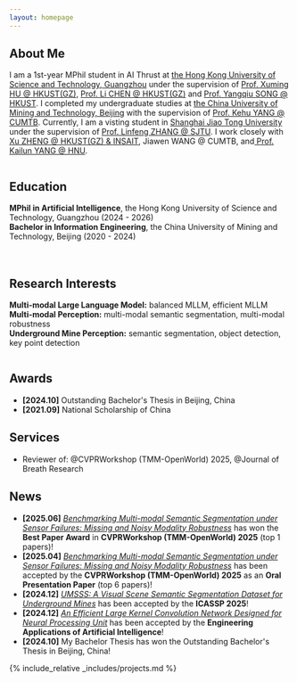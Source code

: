 ```yaml
---
layout: homepage
---
```


## About Me

<!-- I'm a <a href="https://med.nyu.edu/departments-institutes/population-health/divisions-sections-centers/biostatistics/" target="_blank"> Statistics</a> Ph.D. candidate at <a href="https://www.nyu.edu/" target="_blank"> New York University</a>, -->
I am a 1st-year MPhil student in AI Thrust at <a href="https://www.hkust-gz.edu.cn/" target="_blank"> the Hong Kong University of Science and Technology, Guangzhou</a> under the supervision of <a href="https://xuminghu.github.io/" target="_blank"> Prof. Xuming HU @ HKUST(GZ)</a>,  <a href="https://facultyprofiles.hkust-gz.edu.cn/faculty-personal-page/CHEN-Li/chenlimeust" target="_blank"> Prof. Li CHEN @ HKUST(GZ)</a> and <a href="https://www.cse.ust.hk/~yqsong/" target="_blank"> Prof. Yangqiu SONG @ HKUST</a>. I completed my undergraduate studies at <a href="https://www.cumtb.edu.cn/" target="_blank"> the China University of Mining and Technology, Beijing</a> with the supervision of <a href="https://scholar.google.cz/citations?user=NKdKU88AAAAJ&hl=zh-CN" target="_blank"> Prof. Kehu YANG @ CUMTB</a>. Currently, I am a visting student in <a href="https://www.sjtu.edu.cn/" target="_blank"> Shanghai Jiao Tong University</a> under the supervision of  <a href="http://www.zhanglinfeng.tech/index.html" target="_blank">Prof. Linfeng ZHANG @ SJTU</a>. I work closely with <a href="https://zhengxujosh.github.io/" target="_blank">Xu ZHENG @ HKUST(GZ) & INSAIT</a>, Jiawen WANG @ CUMTB, and<a href="https://yangkailun.com/" target="_blank"> Prof. Kailun YANG @ HNU</a>. 



<div style="display: flex; flex-wrap: wrap; gap: 20px;">
  <div style="flex: 1; min-width: 300px;">
    <h2>Education</h2>
    <ul style="list-style: none; padding-left: 0;">
      <li><i class="fas fa-graduation-cap"></i> <strong>MPhil in Artificial Intelligence</strong>, the Hong Kong University of Science and Technology, Guangzhou (2024 - 2026)</li>
      <li><i class="fas fa-graduation-cap"></i> <strong>Bachelor in Information Engineering</strong>, the China University of Mining and Technology, Beijing (2020 - 2024)</li>
    </ul>
  </div>

  <div style="flex: 1; min-width: 300px;">
    <h2>Research Interests</h2>
    <ul style="list-style: none; padding-left: 0;">
      <li><strong>Multi-modal Large Language Model:</strong> balanced MLLM, efficient MLLM</li>
      <li><strong>Multi-modal Perception:</strong>  multi-modal semantic segmentation, multi-modal robustness</li>
      <li><strong>Underground Mine Perception:</strong> semantic segmentation, object detection, key point detection</li>
    </ul>
  </div>
</div>


## Awards
- **[2024.10]** Outstanding Bachelor's Thesis in Beijing, China
- **[2021.09]** National Scholarship of China




## Services
- Reviewer of: @CVPRWorkshop (TMM-OpenWorld) 2025, @Journal of Breath Research


## News
- **[2025.06]** <a href="https://arxiv.org/abs/2503.18445" target="_blank">*Benchmarking Multi-modal Semantic Segmentation under Sensor Failures: Missing and Noisy Modality Robustness*</a> has won the **Best Paper Award** in **CVPRWorkshop (TMM-OpenWorld) 2025** (top 1 papers)!
- **[2025.04]** <a href="https://arxiv.org/abs/2503.18445" target="_blank">*Benchmarking Multi-modal Semantic Segmentation under Sensor Failures: Missing and Noisy Modality Robustness*</a> has been accepted by the **CVPRWorkshop (TMM-OpenWorld) 2025** as an **Oral Presentation Paper** (top 6 papers)!
- **[2024.12]** <a href="https://ieeexplore.ieee.org/abstract/document/10888187" target="_blank">*UMSSS: A Visual Scene Semantic Segmentation Dataset for Underground Mines*</a> has been accepted by the **ICASSP 2025**!
- **[2024.12]** <a href="https://www.sciencedirect.com/science/article/pii/S0952197624020463" target="_blank">*An Efficient Large Kernel Convolution Network Designed for Neural Processing Unit*</a> has been accepted by the **Engineering Applications of Artificial Intelligence**!
- **[2024.10]** My Bachelor Thesis has won the Outstanding Bachelor's Thesis in Beijing, China!
  

{% include_relative _includes/projects.md %}



<script type="text/javascript" id="clustrmaps" src="//clustrmaps.com/map_v2.js?d=pMSmAjapdT7VLa673U-a0_siU3CVYB2defjHBVYgXks"></script>
